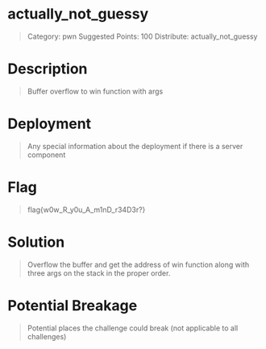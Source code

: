 # actually_not_guessy

> Category: pwn
> Suggested Points: 100
> Distribute: actually_not_guessy

# Description
> Buffer overflow to win function with args

<INSERT>

# Deployment
> Any special information about the deployment if there is a server component

<INSERT>

# Flag
> flag{w0w_R_y0u_A_m1nD_r34D3r?}

<INSERT>

# Solution
> Overflow the buffer and get the address of win function along with three args on the stack in the proper order. 


# Potential Breakage
> Potential places the challenge could break (not applicable to all challenges)



